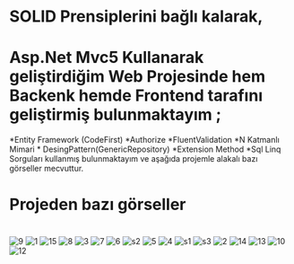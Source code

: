 



# SOLID Prensiplerini bağlı kalarak,
# Asp.Net  Mvc5 Kullanarak geliştirdiğim Web Projesinde hem Backenk hemde Frontend tarafını geliştirmiş bulunmaktayım ;

*Entity Framework (CodeFirst) *Authorize *FluentValidation *N Katmanlı Mimari * DesingPattern(GenericRepository) *Extension Method *Sql Linq Sorguları kullanmış bulunmaktayım ve aşağıda projemle alakalı bazı görseller mecvuttur.

# Projeden bazı görseller
#
![9](https://user-images.githubusercontent.com/77547699/128600872-fc4d6354-a632-494f-8595-07e184bff310.png)
![1](https://user-images.githubusercontent.com/77547699/128600880-300ff88d-3cec-4803-867e-e185c9ccc485.png)
![15](https://user-images.githubusercontent.com/77547699/128600783-ce82d65c-39d4-4c0d-a9e8-4512a4a4de70.png)
![8](https://user-images.githubusercontent.com/77547699/128600634-52879138-f0d8-4e48-9c72-2fc48330840d.png)
![3](https://user-images.githubusercontent.com/77547699/128600768-46efb202-6a8d-4704-8916-345cb518c496.png)
![7](https://user-images.githubusercontent.com/77547699/128600773-e27e612a-f6f4-410f-8f8f-15c3f046ebf9.png)
![6](https://user-images.githubusercontent.com/77547699/128600776-df64899a-c15d-43a6-8ef6-714ad59a16f0.png)
![s2](https://user-images.githubusercontent.com/77547699/128601435-f204cfba-b007-469d-ac45-c3fb0f1fb564.png)
![5](https://user-images.githubusercontent.com/77547699/128600777-1a828de3-68f4-4bd9-aa6a-069440ba8ece.png)
![4](https://user-images.githubusercontent.com/77547699/128600778-c5c6c235-2c08-446d-9ad3-4cc569fb42bb.png)
![s1](https://user-images.githubusercontent.com/77547699/128601433-8c43e51c-8875-4cdf-8b5e-87af2ca1f174.png)
![s3](https://user-images.githubusercontent.com/77547699/128601436-a1ea851f-b817-4513-844b-dd281740380b.png)
![2](https://user-images.githubusercontent.com/77547699/128600779-c5083090-2dfc-426a-b67a-0dd664d9d014.png)
![14](https://user-images.githubusercontent.com/77547699/128600789-f5445890-46aa-45e8-ae4e-a124e353e15d.png)
![13](https://user-images.githubusercontent.com/77547699/128600806-d5cc9ae5-3611-40b9-8b7e-f8d7124040d2.png)
![10](https://user-images.githubusercontent.com/77547699/128600810-0c0d4fec-7813-4d82-b4c0-f4c644c815b9.png)
![12](https://user-images.githubusercontent.com/77547699/128600815-4e3fbbe8-988b-41aa-b761-89e82afad171.png)



